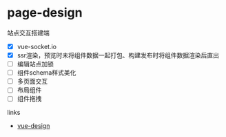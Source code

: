# page-design

站点交互搭建端

- [x] vue-socket.io
- [x] ssr渲染，预览时未将组件数据一起打包、构建发布时将组件数据渲染后直出
- [ ] 编辑站点加锁
- [ ] 组件schema样式美化 
- [ ] 多页面交互
- [ ] 布局组件
- [ ] 组件拖拽

links

- [vue-design](https://cnodejs.org/topic/5aae5c6be7b166bb7b9ecb91)
